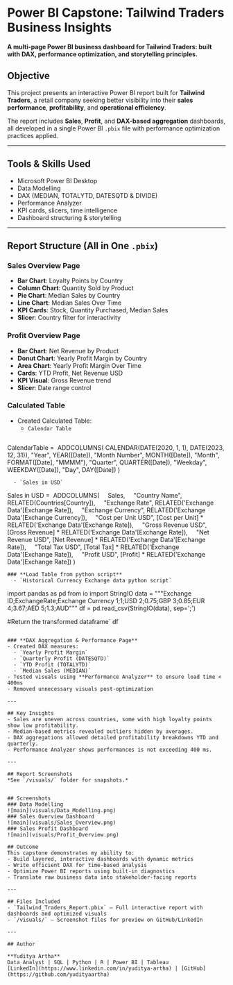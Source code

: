 # Power BI Capstone: Tailwind Traders Business Insights
**A multi-page Power BI business dashboard for Tailwind Traders: built with DAX, performance optimization, and storytelling principles.**

## Objective
This project presents an interactive Power BI report built for **Tailwind Traders**, a retail company seeking better visibility into their **sales performance**, **profitability**, and **operational efficiency**.

The report includes **Sales**, **Profit**, and **DAX-based aggregation** dashboards, all developed in a single Power BI `.pbix` file with performance optimization practices applied.

---

## Tools & Skills Used
- Microsoft Power BI Desktop
- Data Modelling  
- DAX (MEDIAN, TOTALYTD, DATESQTD & DIVIDE)  
- Performance Analyzer  
- KPI cards, slicers, time intelligence  
- Dashboard structuring & storytelling  

---

## Report Structure (All in One `.pbix`)
### **Sales Overview Page**
- **Bar Chart**: Loyalty Points by Country  
- **Column Chart**: Quantity Sold by Product  
- **Pie Chart**: Median Sales by Country  
- **Line Chart**: Median Sales Over Time  
- **KPI Cards**: Stock, Quantity Purchased, Median Sales  
- **Slicer**: Country filter for interactivity  

### **Profit Overview Page**
- **Bar Chart**: Net Revenue by Product  
- **Donut Chart**: Yearly Profit Margin by Country  
- **Area Chart**: Yearly Profit Margin Over Time  
- **Cards**: YTD Profit, Net Revenue USD  
- **KPI Visual**: Gross Revenue trend  
- **Slicer**: Date range control  

### **Calculated Table**
- Created Calculated Table:  
  - `Calendar Table`
    ```    
CalendarTable = 
ADDCOLUMNS(
CALENDAR(DATE(2020, 1, 1), DATE(2023, 12, 31)),
"Year", YEAR([Date]),
"Month Number", MONTH([Date]),
"Month", FORMAT([Date], "MMMM"),
"Quarter", QUARTER([Date]),
"Weekday", WEEKDAY([Date]),
"Day", DAY([Date])
)
```
  - `Sales in USD`

```    
Sales in USD = 
ADDCOLUMNS(
    Sales,
    "Country Name", RELATED(Countries[Country]),
    "Exchange Rate", RELATED('Exchange Data'[Exchange Rate]),
    "Exchange Currency", RELATED('Exchange Data'[Exchange Currency]),
    "Cost per Unit USD", [Cost per Unit] * RELATED('Exchange Data'[Exchange Rate]),
    "Gross Revenue USD", [Gross Revenue] * RELATED('Exchange Data'[Exchange Rate]),
    "Net Revenue USD", [Net Revenue] * RELATED('Exchange Data'[Exchange Rate]),
    "Total Tax USD", [Total Tax] * RELATED('Exchange Data'[Exchange Rate]),
    "Profit USD", [Profit] * RELATED('Exchange Data'[Exchange Rate])
)

```
### **Load Table from python script**
  - `Historical Currency Exchange data python script`
```    
import pandas as pd
from io import StringIO
data = """Exchange ID;ExchangeRate;Exchange Currency
1;1;USD
2;0.75;GBP
3;0.85;EUR
4;3.67;AED
5;1.3;AUD"""
df = pd.read_csv(StringIO(data), sep=';')

#Return the transformed dataframe`
df
```
  
### **DAX Aggregation & Performance Page**
- Created DAX measures:  
  - `Yearly Profit Margin`  
  - `Quarterly Profit (DATESQTD)`  
  - `YTD Profit (TOTALYTD)`  
  - `Median Sales (MEDIAN)`  
- Tested visuals using **Performance Analyzer** to ensure load time < 400ms  
- Removed unnecessary visuals post-optimization  

---

## Key Insights
- Sales are uneven across countries, some with high loyalty points show low profitability.  
- Median-based metrics revealed outliers hidden by averages.  
- DAX aggregations allowed detailed profitability breakdowns YTD and quarterly.  
- Performance Analyzer shows performances is not exceeding 400 ms.  

---

## Report Screenshots
*See `/visuals/` folder for snapshots.*


## Screenshots
### Data Modelling
![main](visuals/Data_Modelling.png)
### Sales Overview Dashboard
![main](visuals/Sales_Overview.png)
### Sales Profit Dashboard
![main](visuals/Profit_Overview.png)

## Outcome
This capstone demonstrates my ability to:
- Build layered, interactive dashboards with dynamic metrics
- Write efficient DAX for time-based analysis
- Optimize Power BI reports using built-in diagnostics
- Translate raw business data into stakeholder-facing reports

---

## Files Included
- `Tailwind_Traders_Report.pbix` – Full interactive report with dashboards and optimized visuals  
- `/visuals/` – Screenshot files for preview on GitHub/LinkedIn  

---

## Author

**Yuditya Artha**  
Data Analyst | SQL | Python | R | Power BI | Tableau  
[LinkedIn](https://www.linkedin.com/in/yuditya-artha) | [GitHub](https://github.com/yudityaartha)
